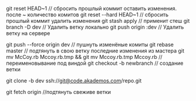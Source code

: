 git reset HEAD~1 				// 	сбросить прошлый коммит оставить изменения. после ~ количество комитов
git reset --hard HEAD~1			// 	сбросить прошлый коммит удалить изменения
git stash apply					// 	применит стеш
git branch -D dev				// 	Удалить ветку локально 
git push origin :dev			//	Удалить ветку на сервере

git push --force origin dev 	//	пушнуть изменёные комиты
git rebase master				// 	подтянуть в свою ветку последние изменения из мастера
git mv McCoy.rb Mccoy.rb.tmp && git mv Mccoy.rb.tmp Mccoy.rb  		// переименовывание под виндой
git checkout -b newbranch		//	создание ветки


git clone -b dev ssh://git@code.akademos.com/repo.git

git fetch origin    //подтянуть свеживе ветки
